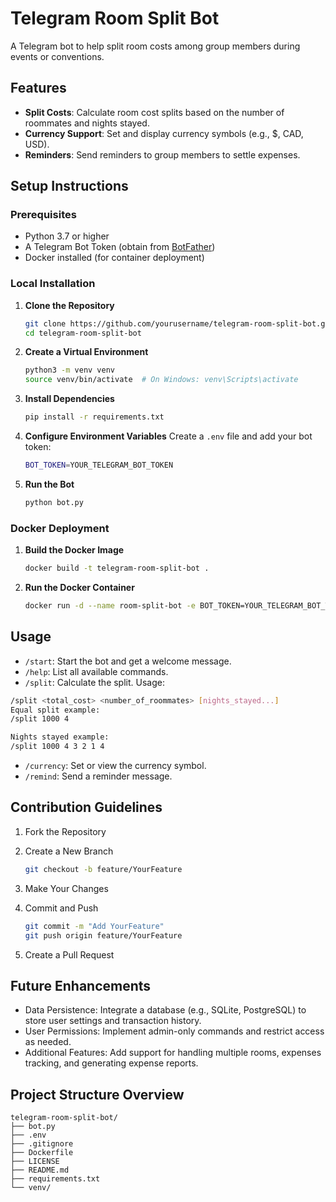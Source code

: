 # Telegram Room Split Bot

A Telegram bot to help split room costs among group members during events or conventions.

## Features

- **Split Costs**: Calculate room cost splits based on the number of roommates and nights stayed.
- **Currency Support**: Set and display currency symbols (e.g., $, CAD, USD).
- **Reminders**: Send reminders to group members to settle expenses.

## Setup Instructions

### Prerequisites

- Python 3.7 or higher
- A Telegram Bot Token (obtain from [BotFather](https://t.me/BotFather))
- Docker installed (for container deployment)

### Local Installation

1. **Clone the Repository**

   ```bash
   git clone https://github.com/yourusername/telegram-room-split-bot.git
   cd telegram-room-split-bot
   ```

2. **Create a Virtual Environment**

    ```bash
    python3 -m venv venv
    source venv/bin/activate  # On Windows: venv\Scripts\activate
    ```

3. **Install Dependencies**

    ```bash
    pip install -r requirements.txt
    ```

4. **Configure Environment Variables**
    Create a `.env` file and add your bot token:

    ```bash
    BOT_TOKEN=YOUR_TELEGRAM_BOT_TOKEN
    ```

5. **Run the Bot**

    ```bash
    python bot.py
    ```

### Docker Deployment

1. **Build the Docker Image**

    ```bash
    docker build -t telegram-room-split-bot .
    ```

2. **Run the Docker Container**

    ```bash
    docker run -d --name room-split-bot -e BOT_TOKEN=YOUR_TELEGRAM_BOT_TOKEN telegram-room-split-bot
    ```

## Usage

- `/start`: Start the bot and get a welcome message.
- `/help`: List all available commands.
- `/split`: Calculate the split. Usage:

```bash
/split <total_cost> <number_of_roommates> [nights_stayed...]
Equal split example:
/split 1000 4

Nights stayed example:
/split 1000 4 3 2 1 4
```

- `/currency`: Set or view the currency symbol.
- `/remind`: Send a reminder message.

## Contribution Guidelines

1. Fork the Repository
2. Create a New Branch

    ```bash
    git checkout -b feature/YourFeature
    ```

3. Make Your Changes

4. Commit and Push

    ```bash
    git commit -m "Add YourFeature"
    git push origin feature/YourFeature
    ```

5. Create a Pull Request

## Future Enhancements

- Data Persistence: Integrate a database (e.g., SQLite, PostgreSQL) to store user settings and transaction history.
- User Permissions: Implement admin-only commands and restrict access as needed.
- Additional Features: Add support for handling multiple rooms, expenses tracking, and generating expense reports.

## Project Structure Overview

    telegram-room-split-bot/
    ├── bot.py
    ├── .env
    ├── .gitignore
    ├── Dockerfile
    ├── LICENSE
    ├── README.md
    ├── requirements.txt
    └── venv/
